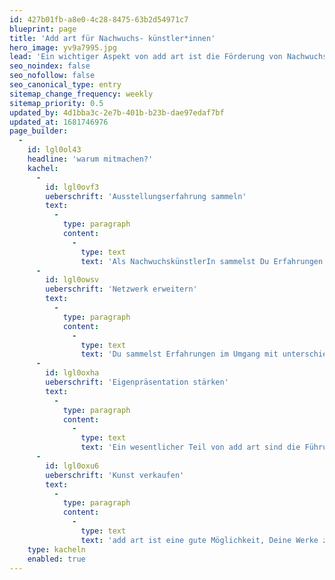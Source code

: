 ```yaml
---
id: 427b01fb-a8e0-4c28-8475-63b2d54971c7
blueprint: page
title: 'Add art für Nachwuchs- künstler*innen'
hero_image: yv9a7995.jpg
lead: 'Ein wichtiger Aspekt von add art ist die Förderung von NachwuchskünstlerInnen – hierzu besteht seit Start von add art eine Kooperation mit der Hochschule für Angewandte Wissenschaften (HAW) Hamburg. Interessierte Studierende und Alumni der HAW können sich für die Teilnahme an add art bewerben. Die Bewerbung wird jährlich im Frühsommer an der Hochschule ausgeschrieben.'
seo_noindex: false
seo_nofollow: false
seo_canonical_type: entry
sitemap_change_frequency: weekly
sitemap_priority: 0.5
updated_by: 4d1bba3c-2e7b-401b-b23b-dae97edaf7bf
updated_at: 1681746976
page_builder:
  -
    id: lgl0ol43
    headline: 'warum mitmachen?'
    kachel:
      -
        id: lgl0ovf3
        ueberschrift: 'Ausstellungserfahrung sammeln'
        text:
          -
            type: paragraph
            content:
              -
                type: text
                text: 'Als NachwuchskünstlerIn sammelst Du Erfahrungen in der Ausstellungsorganisation. Dazu gehören die Entwicklung eines Ausstellungskonzeptes für die vorhandenen Räume, Absprache mit dem Unternehmen, Transport, Hängung, Gestaltung von Materialien und Preislisten.'
      -
        id: lgl0owsv
        ueberschrift: 'Netzwerk erweitern'
        text:
          -
            type: paragraph
            content:
              -
                type: text
                text: 'Du sammelst Erfahrungen im Umgang mit unterschiedlichen Menschen und deren Interessen, wie den Verantwortlichen im Unternehmen und deren MitarbeiterInnen, mit den BesucherInnen, mit VertreterInnen von Kunstinstitutionen, mit der Presse – und erweiterst nebenbei etwas sehr Wichtiges für die Zukunft als KünstlerIn: Dein Netzwerk.'
      -
        id: lgl0oxha
        ueberschrift: 'Eigenpräsentation stärken'
        text:
          -
            type: paragraph
            content:
              -
                type: text
                text: 'Ein wesentlicher Teil von add art sind die Führungen für die BesucherInnen durch die NachwuchskünstlerInnen. Bei dieser Gelegenheit wirst Du Deine Werke vorstellen und über Deine Arbeit und Deine Interessen sprechen. Hier kannst Du Deine Eigenpräsentation und Darstellung als KünstlerIn stärken. '
      -
        id: lgl0oxu6
        ueberschrift: 'Kunst verkaufen'
        text:
          -
            type: paragraph
            content:
              -
                type: text
                text: 'add art ist eine gute Möglichkeit, Deine Werke zu verkaufen. Das Gute daran: Der Erlös geht zu 100 Prozent an Dich. Mit Kaufinteressenten kannst Du ganz unkompliziert ins Gespräch kommen. Wie der „richtige“ Preis für Deine Werke aussieht, stellt dabei eine wichtige Frage in der Vorbereitung dar.  '
    type: kacheln
    enabled: true
---
```

